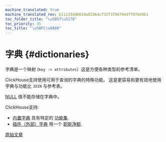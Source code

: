 ```yaml
---
machine_translated: true
machine_translated_rev: b111334d6614a02564cf32f379679e9ff970d9b1
toc_folder_title: "\u5B57\u5178"
toc_priority: 35
toc_title: "\u5BFC\u8A00"
---
```


# 字典 {#dictionaries}

字典是一个映射 (`key -> attributes`）这是方便各种类型的参考清单。

ClickHouse支持使用可用于查询的字典的特殊功能。 这是更容易和更有效地使用字典与功能比 `JOIN` 与参考表。

[NULL](../../sql-reference/syntax.md#null-literal) 值不能存储在字典中。

ClickHouse支持:

-   [内置字典](internal-dicts.md#internal_dicts) 具有特定的 [功能集](../../sql-reference/functions/ym-dict-functions.md).
-   [插件（外部）字典](external-dictionaries/external-dicts.md#external-dicts) 用一个 [职能净额](../../sql-reference/functions/ext-dict-functions.md).

[原始文章](https://clickhouse.tech/docs/en/query_language/dicts/) <!--hide-->
